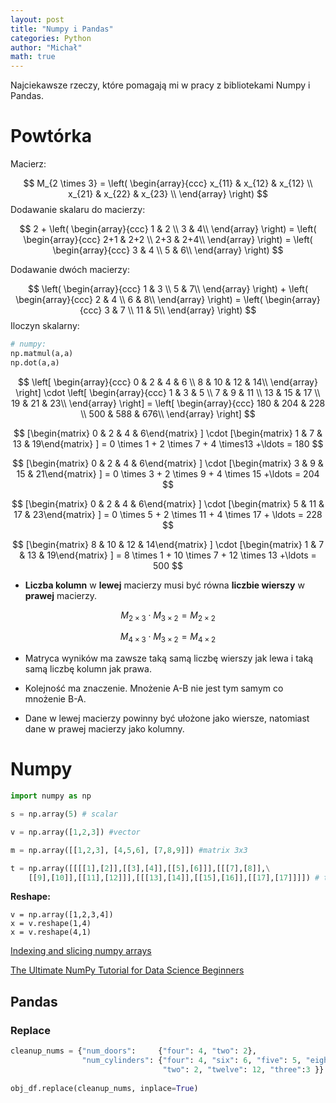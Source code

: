 ```yaml
---
layout: post
title: "Numpy i Pandas"
categories: Python
author: "Michał"
math: true
---
```




Najciekawsze rzeczy, które pomagają mi w pracy z bibliotekami Numpy i Pandas.



# Powtórka

Macierz:

$$
M_{2 \times 3} = \left( \begin{array}{ccc}
x_{11} & x_{12} & x_{12} \\
x_{21} & x_{22} & x_{23} \\
\end{array} \right)
$$
Dodawanie skalaru do macierzy:


$$
2 + \left( \begin{array}{ccc}
1 & 2 \\
3 & 4\\
\end{array} \right) = 
\left( \begin{array}{ccc}
2+1 & 2+2 \\
2+3 & 2+4\\
\end{array} \right) =
\left( \begin{array}{ccc}
3 & 4 \\
5 & 6\\
\end{array} \right)
$$

Dodawanie dwóch macierzy:


$$
\left( \begin{array}{ccc}
1 & 3 \\
5 & 7\\
\end{array} \right) + 
\left( \begin{array}{ccc}
2 & 4 \\
6 & 8\\
\end{array} \right) =
\left( \begin{array}{ccc}
3 & 7 \\
11 & 5\\
\end{array} \right)
$$
Iloczyn skalarny:

```python
# numpy:
np.matmul(a,a)
np.dot(a,a)
```


$$
\left[ \begin{array}{ccc}
0 & 2 & 4 & 6 \\
8 & 10 & 12 & 14\\
\end{array} \right] \cdot  
\left[ \begin{array}{ccc}
1 & 3 & 5 \\
7 & 9 & 11 \\
13 & 15 & 17 \\
19 & 21 & 23\\
\end{array} \right] =
\left[ \begin{array}{ccc}
180 & 204 & 228 \\
500 & 588 & 676\\
\end{array} \right]
$$

$$
[\begin{matrix} 0 & 2 & 4 & 6\end{matrix} ] \cdot [\begin{matrix} 1 & 7 & 13 & 19\end{matrix} ] = 0 \times 1 + 2 \times 7 + 4 \times13 +\ldots = 180
$$

$$
[\begin{matrix} 0 & 2 & 4 & 6\end{matrix} ] \cdot [\begin{matrix} 3 & 9 & 15 & 21\end{matrix} ] = 0 \times 3 + 2 \times 9 + 4 \times 15 +\ldots = 204
$$

$$
[\begin{matrix} 0 & 2 & 4 & 6\end{matrix} ] \cdot [\begin{matrix} 5 & 11 & 17 & 23\end{matrix} ] = 0 \times 5 + 2 \times 11 + 4 \times 17 + \ldots = 228
$$

$$
[\begin{matrix} 8 & 10 & 12 & 14\end{matrix} ] \cdot [\begin{matrix} 1 & 7 & 13 & 19\end{matrix} ] = 8 \times 1 + 10 \times 7 + 12 \times 13 +\ldots = 500
$$

- **Liczba kolumn** w **lewej** macierzy musi być równa **liczbie wierszy** w **prawej** macierzy.

$$
M_{2 \times 3} \cdot M_{3 \times 2} = M_{2 \times 2}
$$

$$
M_{4 \times 3} \cdot M_{3 \times 2} = M_{4 \times 2}
$$



- Matryca wyników ma zawsze taką samą liczbę wierszy jak lewa i taką samą liczbę kolumn jak prawa.
- Kolejność ma znaczenie. Mnożenie A-B nie jest tym samym co mnożenie B-A.

- Dane w lewej macierzy powinny być ułożone jako wiersze, natomiast dane w prawej macierzy jako kolumny.

# Numpy

```python
import numpy as np

s = np.array(5) # scalar

v = np.array([1,2,3]) #vector

m = np.array([[1,2,3], [4,5,6], [7,8,9]]) #matrix 3x3

t = np.array([[[[1],[2]],[[3],[4]],[[5],[6]]],[[[7],[8]],\
    [[9],[10]],[[11],[12]]],[[[13],[14]],[[15],[16]],[[17],[17]]]]) # tensor 3x3x2x1
```



**Reshape:**

```
v = np.array([1,2,3,4])
x = v.reshape(1,4)
x = v.reshape(4,1)
```

[Indexing and slicing numpy arrays](https://www.pythoninformer.com/python-libraries/numpy/index-and-slice/)

[The Ultimate NumPy Tutorial for Data Science Beginners](https://www.analyticsvidhya.com/blog/2020/04/the-ultimate-numpy-tutorial-for-data-science-beginners/)

## Pandas

### Replace

```python
cleanup_nums = {"num_doors":     {"four": 4, "two": 2},
                "num_cylinders": {"four": 4, "six": 6, "five": 5, "eight": 8,
                                  "two": 2, "twelve": 12, "three":3 }}
                                  
obj_df.replace(cleanup_nums, inplace=True)
```